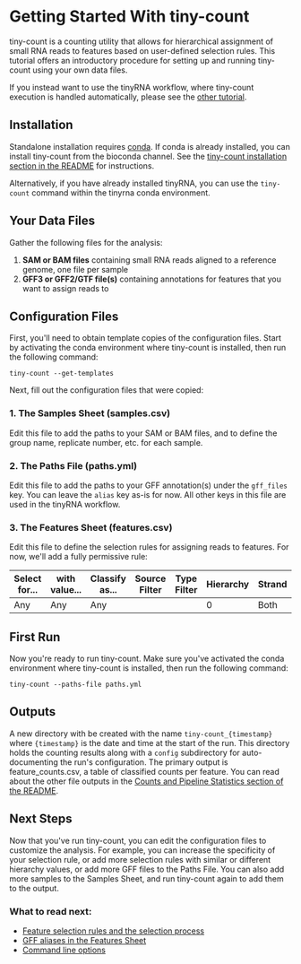 # Getting Started With tiny-count

tiny-count is a counting utility that allows for hierarchical assignment of small RNA reads to features based on user-defined selection rules. This tutorial offers an introductory procedure for setting up and running tiny-count using your own data files. 

If you instead want to use the tinyRNA workflow, where tiny-count execution is handled automatically, please see the [other tutorial](tinyRNA_TUTORIAL).

## Installation
Standalone installation requires [conda](https://docs.conda.io/en/main/miniconda.html). If conda is already installed, you can install tiny-count from the bioconda channel. See the [tiny-count installation section in the README](../README.md#tiny-count-standalone-installation) for instructions.

Alternatively, if you have already installed tinyRNA, you can use the `tiny-count` command within the tinyrna conda environment.

## Your Data Files
Gather the following files for the analysis:
1. **SAM or BAM files** containing small RNA reads aligned to a reference genome, one file per sample
2. **GFF3 or GFF2/GTF file(s)** containing annotations for features that you want to assign reads to

## Configuration Files
First, you'll need to obtain template copies of the configuration files. Start by activating the conda environment where tiny-count is installed, then run the following command:

```
tiny-count --get-templates
```

Next, fill out the configuration files that were copied:

### 1. The Samples Sheet (samples.csv)
Edit this file to add the paths to your SAM or BAM files, and to define the group name, replicate number, etc. for each sample.

### 2. The Paths File (paths.yml)
Edit this file to add the paths to your GFF annotation(s) under the `gff_files` key. You can leave the `alias` key as-is for now. All other keys in this file are used in the tinyRNA workflow.

### 3. The Features Sheet (features.csv)
Edit this file to define the selection rules for assigning reads to features. For now, we'll add a fully permissive rule:

| Select for...  | with value... | Classify as... | Source Filter | Type Filter | Hierarchy | Strand | 5' End Nucleotide | Length | Overlap |
|----------------|---------------|----------------|---------------|-------------|-----------|--------|-------------------|--------|---------|
| Any            | Any           | Any            |               |             | 0         | Both   | Any               | Any    | Partial |

## First Run
Now you're ready to run tiny-count. Make sure you've activated the conda environment where tiny-count is installed, then run the following command:

```
tiny-count --paths-file paths.yml
```

## Outputs
A new directory with be created with the name `tiny-count_{timestamp}` where `{timestamp}` is the date and time at the start of the run. This directory holds the counting results along with a `config` subdirectory for auto-documenting the run's configuration. The primary output is feature_counts.csv, a table of classified counts per feature. You can read about the other file outputs in the [Counts and Pipeline Statistics section of the README](../README.md#counts-and-pipeline-statistics).

## Next Steps
Now that you've run tiny-count, you can edit the configuration files to customize the analysis. For example, you can increase the specificity of your selection rule, or add more selection rules with similar or different hierarchy values, or add more GFF files to the Paths File. You can also add more samples to the Samples Sheet, and run tiny-count again to add them to the output.

### What to read next:
- [Feature selection rules and the selection process](../doc/tiny-count.md#feature-selection)
- [GFF aliases in the Features Sheet](../doc/Configuration.md#gff-files)
- [Command line options](../doc/Parameters.md#tiny-count)